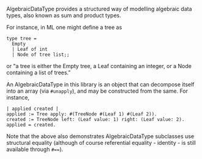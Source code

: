 AlgebraicDataType provides a structured way of modelling algebraic data types, also known as sum and product types.

For instance, in ML one might define a tree as

    type tree =
      Empty
      | Leaf of int
      | Node of tree list;;

or "a tree is either the Empty tree, a Leaf containing an integer, or a Node containing a list of trees."

An AlgebraicDataType in this library is an object that can decompose itself into an array (via `#unapply`), and may be constructed from the same. For instance,

    | applied created |
    applied := Tree apply: #(TreeNode #(Leaf 1) #(Leaf 2)).
    created := TreeNode left: (Leaf value: 1) right: (Leaf value: 2).
    applied = created.

Note that the above also demonstrates AlgebraicDataType subclasses use structural equality (although of course referential equality - identity - is still available through `#==`).